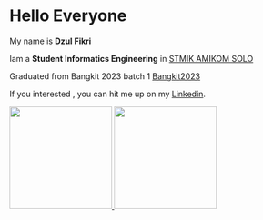 # Hello Everyone 

My name is **Dzul Fikri**

Iam a **Student Informatics Engineering** in [STMIK AMIKOM SOLO](https://www.amikomsolo.ac.id/)

Graduated from Bangkit 2023 batch 1 [Bangkit2023]((https://grow.google/intl/id_id/bangkit/))

If you interested , you can hit me up on my [Linkedin](https://www.linkedin.com/in/dzul-fikri-7ab613271/).

<p align="left">
<a href="https://github.com/luzd628">
<img height="180em" src="https://github-readme-stats-eight-theta.vercel.app/api?username=luzd628&show_icons=true&theme=algolia&include_all_commits=true&count_private=true"/>
<img height="180em" src="https://github-readme-stats-eight-theta.vercel.app/api/top-langs/?username=luzd628&layout=compact&langs_count=8&theme=algolia"/>
</a>
</p>
